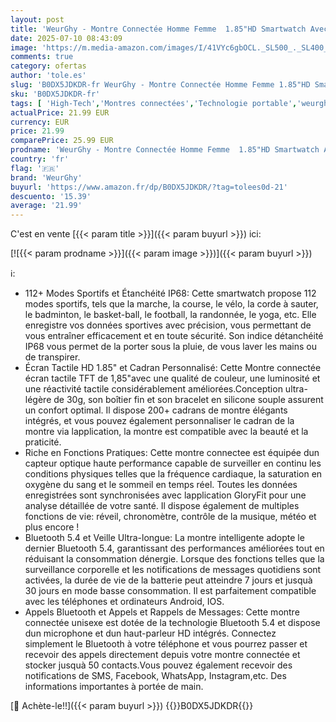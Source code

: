 ```yaml
---
layout: post
title: 'WeurGhy - Montre Connectée Homme Femme  1.85"HD Smartwatch Avec Appel et Numérotation Bluetooth  112+ Sportifs Modes Montre avec Cardio  Podometre et Sommeil  Montre Connectee Etanche IP68 Pour Android iOS Noir'
date: 2025-07-10 08:43:09
image: 'https://m.media-amazon.com/images/I/41VYc6gbOCL._SL500_._SL400_.jpg'
comments: true
category: ofertas
author: 'tole.es'
slug: 'B0DX5JDKDR-fr WeurGhy - Montre Connectée Homme Femme 1.85"HD Smartwatch...'
sku: 'B0DX5JDKDR-fr'
tags: [ 'High-Tech','Montres connectées','Technologie portable','weurghy','🇫🇷', ]
actualPrice: 21.99 EUR
currency: EUR
price: 21.99
comparePrice: 25.99 EUR
prodname: 'WeurGhy - Montre Connectée Homme Femme  1.85"HD Smartwatch Avec Appel et Numérotation Bluetooth  112+ Sportifs Modes Montre avec Cardio  Podometre et Sommeil  Montre Connectee Etanche IP68 Pour Android iOS Noir'
country: 'fr'
flag: '🇫🇷'
brand: 'WeurGhy'
buyurl: 'https://www.amazon.fr/dp/B0DX5JDKDR/?tag=tolees0d-21'
descuento: '15.39'
average: '21.99'
---
```


C'est en vente [{{< param title >}}]({{< param buyurl >}}) ici:

[![{{< param prodname >}}]({{< param image >}})]({{< param buyurl >}})

ℹ️:

- 112+ Modes Sportifs et Étanchéité IP68: Cette smartwatch propose 112 modes sportifs, tels que la marche, la course, le vélo, la corde à sauter, le badminton, le basket-ball, le football, la randonnée, le yoga, etc. Elle enregistre vos données sportives avec précision, vous permettant de vous entraîner efficacement et en toute sécurité. Son indice détanchéité IP68 vous permet de la porter sous la pluie, de vous laver les mains ou de transpirer.
- Écran Tactile HD 1.85" et Cadran Personnalisé: Cette Montre connectée écran tactile TFT de 1,85"avec une qualité de couleur, une luminosité et une réactivité tactile considérablement améliorées.Conception ultra-légère de 30g, son boîtier fin et son bracelet en silicone souple assurent un confort optimal. Il dispose 200+ cadrans de montre élégants intégrés, et vous pouvez également personnaliser le cadran de la montre via lapplication, la montre est compatible avec la beauté et la praticité.
- Riche en Fonctions Pratiques: Cette montre connectee est équipée dun capteur optique haute performance capable de surveiller en continu les conditions physiques telles que la fréquence cardiaque, la saturation en oxygène du sang et le sommeil en temps réel. Toutes les données enregistrées sont synchronisées avec lapplication GloryFit pour une analyse détaillée de votre santé. Il dispose également de multiples fonctions de vie: réveil, chronomètre, contrôle de la musique, météo et plus encore !
- Bluetooth 5.4 et Veille Ultra-longue: La montre intelligente adopte le dernier Bluetooth 5.4, garantissant des performances améliorées tout en réduisant la consommation dénergie. Lorsque des fonctions telles que la surveillance corporelle et les notifications de messages quotidiens sont activées, la durée de vie de la batterie peut atteindre 7 jours et jusquà 30 jours en mode basse consommation. Il est parfaitement compatible avec les téléphones et ordinateurs Android, IOS.
- Appels Bluetooth et Appels et Rappels de Messages: Cette montre connectée unisexe est dotée de la technologie Bluetooth 5.4 et dispose dun microphone et dun haut-parleur HD intégrés. Connectez simplement le Bluetooth à votre téléphone et vous pourrez passer et recevoir des appels directement depuis votre montre connectée et stocker jusquà 50 contacts.Vous pouvez également recevoir des notifications de SMS, Facebook, WhatsApp, Instagram,etc. Des informations importantes à portée de main.

[🛒 Achète-le!!]({{< param buyurl >}})
{{<world>}}B0DX5JDKDR{{</world>}}
